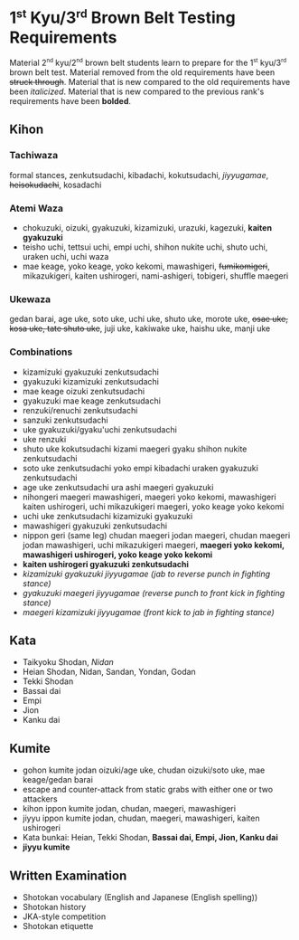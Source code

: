 <!-- markdownlint-disable no-inline-html -->
# 1<sup><small>st</small></sup> Kyu/3<sup><small>rd</small></sup> Brown Belt Testing Requirements

Material 2<sup><small>nd</small></sup> kyu/2<sup><small>nd</small></sup> brown belt students learn to prepare for
the 1<sup><small>st</small></sup> kyu/3<sup><small>rd</small></sup> brown belt test.
Material removed from the old requirements have been ~~struck through~~.
Material that is new compared to the old requirements have been *italicized*.
Material that is new compared to the previous rank's requirements have been **bolded**.

## Kihon

### Tachiwaza

formal stances, zenkutsudachi, kibadachi, kokutsudachi, *jiyyugamae*, ~~heisokudachi~~, kosadachi

### Atemi Waza

* chokuzuki, oizuki, gyakuzuki, kizamizuki, urazuki, kagezuki, **kaiten gyakuzuki**
* teisho uchi, tettsui uchi, empi uchi, shihon nukite uchi, shuto uchi, uraken uchi, uchi waza
* mae keage, yoko keage, yoko kekomi, mawashigeri, ~~fumikomigeri~~, mikazukigeri, kaiten ushirogeri, nami-ashigeri, tobigeri, shuffle maegeri

### Ukewaza

gedan barai, age uke, soto uke, uchi uke, shuto uke, morote uke, ~~osae uke, kosa uke, tate shuto uke~~, juji uke, kakiwake uke, haishu uke, manji uke

### Combinations

* kizamizuki gyakuzuki zenkutsudachi
* gyakuzuki kizamizuki zenkutsudachi
* mae keage oizuki zenkutsudachi
* gyakuzuki mae keage zenkutsudachi
* renzuki/renuchi zenkutsudachi
* sanzuki zenkutsudachi
* uke gyakuzuki/gyaku'uchi zenkutsudachi
* uke renzuki
* shuto uke kokutsudachi kizami maegeri gyaku shihon nukite zenkutsudachi
* soto uke zenkutsudachi yoko empi kibadachi uraken gyakuzuki zenkutsudachi
* age uke zenkutsudachi ura ashi maegeri gyakuzuki
* nihongeri maegeri mawashigeri, maegeri yoko kekomi, mawashigeri kaiten ushirogeri, uchi mikazukigeri maegeri, yoko keage yoko kekomi
* uchi uke zenkutsudachi kizamizuki gyakuzuki
* mawashigeri gyakuzuki zenkutsudachi
* nippon geri (same leg) chudan maegeri jodan maegeri, chudan maegeri jodan mawashigeri, uchi mikazukigeri maegeri, **maegeri yoko kekomi, mawashigeri ushirogeri, yoko keage yoko kekomi**
* **kaiten ushirogeri gyakuzuki zenkutsudachi**
* *kizamizuki gyakuzuki jiyyugamae (jab to reverse punch in fighting stance)*
* *gyakuzuki maegeri jiyyugamae (reverse punch to front kick in fighting stance)*
* *maegeri kizamizuki jiyyugamae (front kick to jab in fighting stance)*

## Kata

* Taikyoku Shodan, *Nidan*
* Heian Shodan, Nidan, Sandan, Yondan, Godan
* Tekki Shodan
* Bassai dai
* Empi
* Jion
* Kanku dai

## Kumite

* gohon kumite jodan oizuki/age uke, chudan oizuki/soto uke, mae keage/gedan barai
* escape and counter-attack from static grabs with either one or two attackers
* kihon ippon kumite jodan, chudan, maegeri, mawashigeri
* jiyyu ippon kumite jodan, chudan, maegeri, mawashigeri, kaiten ushirogeri
* Kata bunkai: Heian, Tekki Shodan, **Bassai dai, Empi, Jion, Kanku dai**
* **jiyyu kumite**

## Written Examination

* Shotokan vocabulary (English and Japanese (English spelling))
* Shotokan history
* JKA-style competition
* Shotokan etiquette
